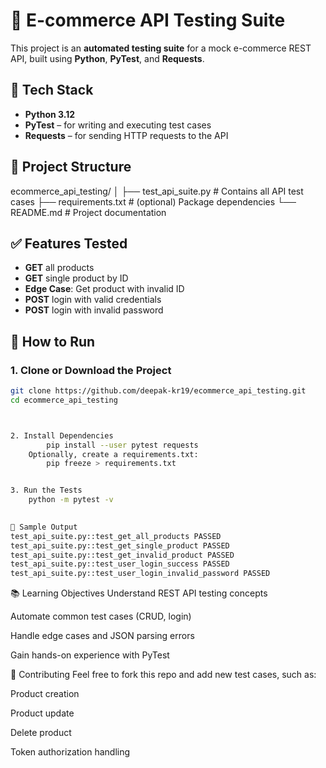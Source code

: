 # 🛒 E-commerce API Testing Suite

This project is an **automated testing suite** for a mock e-commerce REST API, built using **Python**, **PyTest**, and **Requests**.

## 🔧 Tech Stack

- **Python 3.12**
- **PyTest** – for writing and executing test cases
- **Requests** – for sending HTTP requests to the API

## 📁 Project Structure

ecommerce_api_testing/
│
├── test_api_suite.py # Contains all API test cases
├── requirements.txt # (optional) Package dependencies
└── README.md # Project documentation


## ✅ Features Tested

- **GET** all products
- **GET** single product by ID
- **Edge Case**: Get product with invalid ID
- **POST** login with valid credentials
- **POST** login with invalid password

## 🚀 How to Run

### 1. Clone or Download the Project

```bash
git clone https://github.com/deepak-kr19/ecommerce_api_testing.git
cd ecommerce_api_testing



2. Install Dependencies
        pip install --user pytest requests
    Optionally, create a requirements.txt:
        pip freeze > requirements.txt


3. Run the Tests
    python -m pytest -v

    
📌 Sample Output
test_api_suite.py::test_get_all_products PASSED
test_api_suite.py::test_get_single_product PASSED
test_api_suite.py::test_get_invalid_product PASSED
test_api_suite.py::test_user_login_success PASSED
test_api_suite.py::test_user_login_invalid_password PASSED

```

📚 Learning Objectives
Understand REST API testing concepts

Automate common test cases (CRUD, login)

Handle edge cases and JSON parsing errors

Gain hands-on experience with PyTest

🤝 Contributing
Feel free to fork this repo and add new test cases, such as:

Product creation

Product update

Delete product

Token authorization handling
